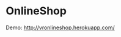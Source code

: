 # OnlineShop
Demo: <a href="http://vronlineshop.herokuapp.com/" target="_blank">http://vronlineshop.herokuapp.com/</a>
